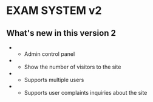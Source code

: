 # EXAM SYSTEM v2

## What's new in this version 2

- + Admin control panel

- + Show the number of visitors to the site

- + Supports multiple users

- + Supports user complaints inquiries about the site
